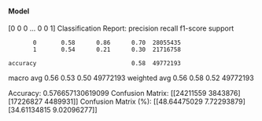 #### Model
[0 0 0 ... 0 0 1]
Classification Report:
              precision    recall  f1-score   support

           0       0.58      0.86      0.70  28055435
           1       0.54      0.21      0.30  21716758

    accuracy                           0.58  49772193
   macro avg       0.56      0.53      0.50  49772193
weighted avg       0.56      0.58      0.52  49772193

Accuracy: 0.576657130619099
Confusion Matrix:
[[24211559  3843876]
 [17226827  4489931]]
Confusion Matrix (%):
[[48.64475029  7.72293879]
 [34.61134815  9.02096277]]
